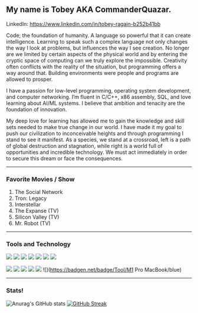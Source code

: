 <!--
**CommanderQuazar/CommanderQuazar** is a ✨ _special_ ✨ repository because its `README.md` (this file) appears on your GitHub profile.

Here are some ideas to get you started:

- 🔭 I’m currently working on ...
- 🌱 I’m currently learning ...
- 👯 I’m looking to collaborate on ...
- 🤔 I’m looking for help with ...
- 💬 Ask me about ...
- 📫 How to reach me: ...
- 😄 Pronouns: ...
- ⚡ Fun fact: ...
-->

## My name is Tobey AKA CommanderQuazar.

LinkedIn: https://www.linkedin.com/in/tobey-ragain-b252b41bb

Code; the foundation of humanity. A language so powerful that it can create intelligence. Learning to speak such a complex language not only changes the way I look at problems, but influences the way I see creation. No longer are we limited by certain aspects of the physical world and by entering the cryptic space of computing can we truly explore the impossible. Creativity often conflicts with the reality of the situation, but programming offers a way around that. Building environments were people and programs are allowed to prosper.

I have a passion for low-level programming, operating system development, and computer networking. I’m fluent in C/C++, x86 assembly, SQL, and love learning about AI/ML systems. I believe that ambition and tenacity are the foundation of innovation.

My deep love for learning has allowed me to gain the knowledge and skill sets needed to make true change in our world. I have made it my goal to push our civilization to inconceivable heights and through programming I stand to see it manifest. As a species, we stand at a crossroad, left is a path of global destruction and stagnation, while right is a world full of opportunities and incredible technology. We must act immediately in order to secure this dream or face the consequences.

<hr>

### Favorite Movies / Show
1. The Social Network
2. Tron: Legacy 
3. Interstellar
4. The Expanse (TV)
5. Silicon Valley (TV)
6. Mr. Robot (TV)

<hr>

### Tools and Technology

![](https://badgen.net/badge/OS/Arch-Linux/blue) ![](https://badgen.net/badge/Ediotr/CLion/blue) ![](https://badgen.net/badge/Code/C-C++/blue) ![](https://badgen.net/badge/Tool/AWS/blue) ![](https://badgen.net/badge/Code/x86-Assembly/blue) ![](https://badgen.net/badge/Shell/Bash/blue)
![](https://badgen.net/badge/Code/Make/blue) 

![](https://badgen.net/badge/Code/MySQL/blue) ![](https://badgen.net/badge/Tools/Raspberry-Pi/blue)  ![](https://badgen.net/badge/Tools/QT/blue)
![](https://badgen.net/badge/Tools/Git/blue) ![](https://badgen.net/badge/Editor/NeoVim/blue) ![](https://badgen.net/badge/Tool/M1 Pro MacBook/blue)

<hr>

### Stats!

![Anurag's GitHub stats](https://github-readme-stats.vercel.app/api?username=CommanderQuazar&count_private=true&theme=radical&show_icons=true)
[![GitHub Streak](http://github-readme-streak-stats.herokuapp.com?user=CommanderQuazar&theme=synthwave&date_format=M%20j%5B%2C%20Y%5D)](https://git.io/streak-stats)
